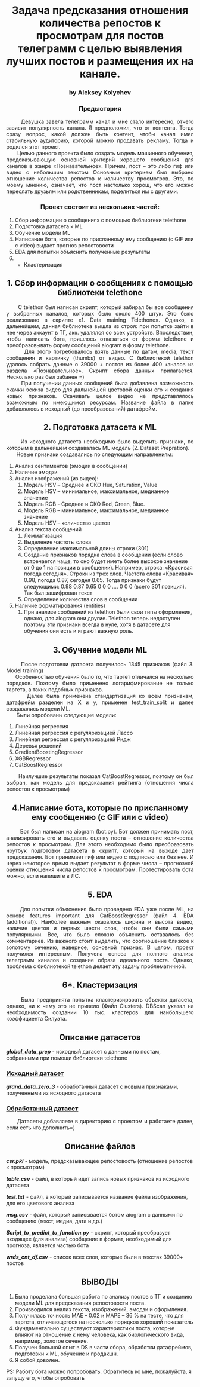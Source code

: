 <div align="center"> <h1 align="center"> Задача предсказания отношения количества репостов к просмотрам для постов телеграмм с целью выявления лучших постов и размещения их на канале. </h1> </div>
 
<div align="center"> <h3 align="center"> by Aleksey Kolychev </h3> </div>

<div align="center"> <h3 align="center">Предыстория</h3> </div>

<div align="justify"> &nbsp;&nbsp;&nbsp;&nbsp;&nbsp;&nbsp; Девушка завела телеграмм канал и мне стало интересно, отчего зависит популярность канала. Я предположил, что от контента. Тогда сразу вопрос, какой должен быть контент, чтобы канал имел стабильную аудиторию, которой можно продавать рекламу. Тогда и родился этот проект. </div>
<div align="justify"> &nbsp;&nbsp;&nbsp;&nbsp;&nbsp;&nbsp; Целью данного проекта было создать модель машинного обучения, предсказывающую основной критерий хорошего сообщения для каналов в жанре «Познавательное». Причем, пост – это либо гиф или видео с небольшим текстом Основным критерием был выбрано отношение количества репостов к количеству просмотров. Это, по моему мнению, означает, что пост настолько хорош, что его можно переслать друзьям или родственникам, поделиться им с другими. </div>


<div align="center"> <h3 align="center"> Проект состоит из нескольких частей:</h3> </div>

1.  Сбор информации о сообщениях с помощью библиотеки telethone
2.	Подготовка датасета к ML 
3.	Обучение модели ML
4.	Написание бота, которые по присланному ему сообщению (с GIF или с video) выдает прогноз репостовости
5.	EDA для попытки объяснить полученные результаты
6. * Кластеризация 


<div align="center"> <h2 align="center"> 1.	Сбор информации о сообщениях с помощью библиотеки telethone </h2> </div>

<div align="justify"> &nbsp;&nbsp;&nbsp;&nbsp;&nbsp;&nbsp; С telethon был написан скрипт, который забирал бы все сообщения у выбранных каналов, которых было около 400 штук. Это было реализовано в скрипте «1. Data maining Telethone». Однако, в дальнейшем, данная библиотека вышла из строя: при попытке зайти в нее через аккаунт в ТГ, акк. удалялся со всех устройств.
Впоследствии, чтобы написать бота, пришлось отказаться от формы telethone и преобразовывать форму сообщений aiogram в форму telethone.</div>
<div align="justify"> &nbsp;&nbsp;&nbsp;&nbsp;&nbsp;&nbsp; Для этого потребовалось взять данные по датам, media, текст сообщения и картинку (thumbs) от видео. C библиотекой telethon удалось собрать данные о 39000 + постов из более 400 каналов из раздела «Познавательное». Скрипт сбора данных прилагается. Несколько раз был забанен =) </div>
<div align="justify"> &nbsp;&nbsp;&nbsp;&nbsp;&nbsp;&nbsp; При получении данных сообщений была добавлена возможность скачки эскиза видео для дальнейшей цветовой оценки его и создания новых признаков. Скачивать целое видео не представлялось возможным по имеющимся ресурсам. Название файла в папке добавлялось в исходный (до преобразований) датафрейм. 
 </div>

<div align="center"> <h2 align="center"> 2.	Подготовка датасета к ML </h2> </div>

<div align="justify"> &nbsp;&nbsp;&nbsp;&nbsp;&nbsp;&nbsp;Из исходного датасета необходимо было выделить признаки, по которым в дальнейшем создавалась ML модель (2. Dataset Prepration). </div>

<div align="justify"> &nbsp;&nbsp;&nbsp;&nbsp;&nbsp;&nbsp; Новые признаки создавались по следующим направлениям:</div>

1. 	Анализ сентиментов (эмоции в сообщении)
2.	Наличие эмодзи
3.	Анализ изображений (из видео): 
    1. Модель HSV – Среднее и СКО Hue, Saturation, Value
    2. Модель HSV – минимальное, максимальное, медианное значение
    3. Модель RGB - Среднее и СКО Red, Green, Blue.
    4. Модель RGB – минимальное, максимальное, медианное значение
    5. Модель HSV – количество цветов
4.	Анализ текста сообщений
    1.	Лемматизация
    2.	Выделение частоты слова 
    3.	Определение максимальной длины строки (301)
    4.	Создание признаков порядка слова в сообщении (если слово встречается чаще, то оно будет иметь более высокое значение от 0 до 1 на позиции в сообщении). Например, строка: «Красивая погода сегодня».  Строки из трех слов. Частота слова «Красивая» 0.98, погода 0.87, сегодня 0.65. Тогда признаки будут следующими: 0.98 0.87 0.65 0 0 0 …. 0 0 0 (всего 301 позиция). Так был зашифрован текст
    5.	Определение количества слов в сообщении
5. Наличие форматирования (entities)
    1. При анализе сообщений из telethon были свои типы оформления, однако, для aiogram они другие. Telethon теперь недоступен поэтому эти признаки всегда в нуле, хотя в датасете для обучения они есть и играют важную роль.

<div align="center"> <h2 align="center"> 3.	Обучение модели ML  </h2> </div>

<div align="justify"> &nbsp;&nbsp;&nbsp;&nbsp;&nbsp;&nbsp;После подготовки датасета получилось 1345 признаков (файл 3. Model training)</div>
<div align="justify"> &nbsp;&nbsp;&nbsp;&nbsp;&nbsp;&nbsp;Особенностью обучения было то, что таргет отличался на несколько порядков. Поэтому было применено логарифмирование не только таргета, а таких подобных признаков.</div>
<div align="justify"> &nbsp;&nbsp;&nbsp;&nbsp;&nbsp;&nbsp;Далее была применена стандартизация ко всем признакам, датафрейм разделен на X и y, применен test_train_split и далее создавались модели ML.</div>
<div align="justify"> &nbsp;&nbsp;&nbsp;&nbsp;&nbsp;&nbsp; Были опробованы следующие модели:</div>

1.	Линейная регрессия
2.	Линейная регрессия с регуляризацией Лассо
3.	Линейная регрессия с регуляризацией Ридж
4.	Деревья решений
5.	GradientBoostingRegressor
6.	XGBRegressor
7.	CatBoostRegressor

<div align="justify"> &nbsp;&nbsp;&nbsp;&nbsp;&nbsp;&nbsp; Наилучшие результаты показал  CatBoostRegressor, поэтому он был выбран, как модель для предсказания рейтинга (отношения числа репостов к просмотрам) </div>

<div align="center"> <h2 align="center"> 4.Написание бота, которые по присланному ему сообщению (с GIF или с video)  </h2> </div>

<div align="justify"> &nbsp;&nbsp;&nbsp;&nbsp;&nbsp;&nbsp; Бот был написан на aiogram (bot.py). Бот должен принимать пост, анализировать его и выдавать оценку поста – отношение количества репостов к просмотрам.  Для этого необходимо было преобразовать ноутбук подготовки датасета в скрипт, который на выходе дает предсказания. Бот принимает гиф или видео с подписью или без нее. И через некоторое время выдает результат в форме числа – прогнозной оценки отношения числа репостов к просмотрам. Протестировать бота можно, если напишите в ЛС.</div>

<div align="center"> <h2 align="center"> 5. EDA </h2> </div>
<div align="justify"> &nbsp;&nbsp;&nbsp;&nbsp;&nbsp;&nbsp;Для попытки объяснения было проведено EDA уже после ML, на основе features important для CatBoostRegressor (файл 4. EDA (additional)). Наиболее важным оказалось ширина и высота видео, наличие цветов и первых шести слов, чтобы они были самыми популярными. Все, что было сложно объяснить оставалось без комментариев. Из важного стоит выделить, что соотношение близкое к золотому сечению, наверное, основной признак. В целом, проект получился интересным. Получена основа для полного анализа телеграмм каналов и создание образа идеального поста. Однако, проблема с библиотекой telethon делает эту задачу проблематичной.</div>

<div align="center"> <h2 align="center"> 6*. Кластеризация </h2> </div>

<div align="justify"> &nbsp;&nbsp;&nbsp;&nbsp;&nbsp;&nbsp;Была предпринята попытка кластеризирвоать объекты датасета, однако, ни к чему это не привело (Файл Clusters). DBScan указал на необходимость создании 10 тыс. кластеров для наибольшего коэффициента Силуэта. </div>


<div align="center"> <h2 align="center"> Описание датасетов </h2> </div>

***global_data_prep*** - исходный датасет с данными по постам, собранными при помощи библиотеки telethone
### [Исходный датасет](https://drive.google.com/file/d/1SUDo5XR1wiGO2JvqsaIr8ZixXQW9QtCx/view?usp=share_link)

***grand_data_zero_3*** - обработанный датасет с новыми признаками, полученными из исходного датасета
### [Обработанный датасет](https://drive.google.com/file/d/1bOAwLDo-ZP2XVJTnVWz6VphYcC8sdpu5/view?usp=sharing)

<div align="justify"> &nbsp;&nbsp;&nbsp;&nbsp;&nbsp;&nbsp;Датасеты добавляете в директорию с проектом и работаете далее, если есть что дополнить=)</div>

<div align="center"> <h2 align="center"> Описание файлов </h2> </div>

***csr.pkl*** - модель, предсказывающее репостовость (отношение репостов к просмотрам) 

***table.csv*** - файл, в который идет запись новых признаков из исходного датасета

***test.txt*** - файл, в который записывается название файла изображения, для его цветового анализа

***msg.csv*** - файл, который записывается ботом aiogram с данными по сообщению (текст, медиа, дата и др.)

***Script_to_predict_to_function.py*** - скрипт, который преобразует входящее (для анализа) сообщение в формат, необходимый для прогноза, является частью бота

***wrds_cnt_df.csv*** - список всех слов, которые были в текстах 39000+ постов



<div align="center"> <h2 align="center"> ВЫВОДЫ </h2> </div>

1.	Была проделана большая работа по анализу постов в ТГ и созданию модели ML для предсказания репостовости поста.
2.	Производился анализ текста, изображений, эмодзи и оформления. 
3.	Получилась точность MAE – 0.02 и MAPE – 36 % на тесте, что для таргета, отличающегося на несколько порядков хороший показатель
4.	Фундаментально существуют характеристики поста, которые влияют на отношение к нему человека, как биологического вида, например, золотое сечение. 
5.	Получен большой опыт в DS в части сбора, обработки датафреймов, подготовки к ML, обучение и продакшн. 
6.	Я собой доволен.


PS: Работу бота можно попробовать. Обратитесь ко мне, пожалуйста, я запущу его, чтобы опробовать 
